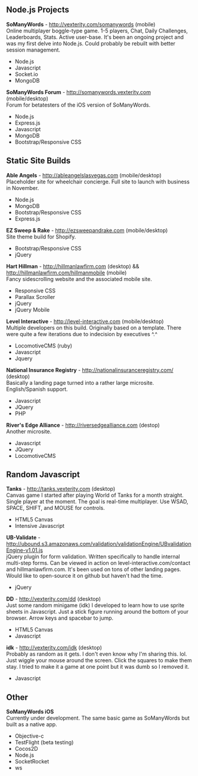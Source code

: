 
Node.js Projects
----------------

**SoManyWords** - http://vexterity.com/somanywords (mobile)  
Online multiplayer boggle-type game. 1-5 players, Chat, Daily Challenges, Leaderboards, Stats. Active user-base. It's been an ongoing project and was my first delve into Node.js. Could probably be rebuilt with better session management.
* Node.js
* Javascript
* Socket.io
* MongoDB

**SoManyWords Forum** - http://somanywords.vexterity.com (mobile/desktop)  
Forum for betatesters of the iOS version of SoManyWords.
* Node.js
* Express.js
* Javascript
* MongoDB
* Bootstrap/Responsive CSS




Static Site Builds  
------------------

**Able Angels** - http://ableangelslasvegas.com (mobile/desktop)  
Placeholder site for wheelchair concierge. Full site to launch with business in November.
* Node.js
* MongoDB
* Bootstrap/Responsive CSS
* Express.js


**EZ Sweep & Rake** - http://ezsweepandrake.com (mobile/desktop)  
Site theme build for Shopify.
* Bootstrap/Responsive CSS
* jQuery


**Hart Hillman** - http://hillmanlawfirm.com (desktop)  && http://hillmanlawfirm.com/hillmanmobile (mobile)  
Fancy sidescrolling website and the associated mobile site.
* Responsive CSS
* Parallax Scroller
* jQuery
* jQuery Mobile


**Level Interactive** - http://level-interactive.com (mobile/desktop)  
Multiple developers on this build. Originally based on a template. There were quite a few iterations due to indecision by executives ^.^
* LocomotiveCMS (ruby)
* Javascript
* Jquery


**National Insurance Registry** - http://nationalinsuranceregistry.com/ (desktop)  
Basically a landing page turned into a rather large microsite. English/Spanish support.
* Javascript
* JQuery
* PHP


**River's Edge Alliance** - http://riversedgealliance.com (destop)  
Another microsite.
* Javascript
* JQuery
* LocomotiveCMS


Random Javascript
-----------------

**Tanks** - http://tanks.vexterity.com (desktop)  
Canvas game I started after playing World of Tanks for a month straight. Single player at the moment. The goal is real-time multiplayer. Use WSAD, SPACE, SHIFT, and MOUSE for controls.
* HTML5 Canvas
* Intensive Javascript


**UB-Validate** - http://ubound.s3.amazonaws.com/validation/validationEngine/UBvalidationEngine-v1.01.js  
jQuery plugin for form validation. Written specifically to handle internal multi-step forms. Can be viewed in action on level-interactive.com/contact and hillmanlawfirm.com. It's been used on tons of other landing pages. Would like to open-source it on github but haven't had the time.
* jQuery


**DD** - http://vexterity.com/dd (desktop)  
Just some random minigame (idk) I developed to learn how to use sprite sheets in Javascript. Just a stick figure running around the bottom of your browser. Arrow keys and spacebar to jump.
* HTML5 Canvas
* Javascript


**idk** - http://vexterity.com/idk (desktop)  
Probably as random as it gets. I don't even know why I'm sharing this. lol. Just wiggle your mouse around the screen. Click the squares to make them stay. I tried to make it a game at one point but it was dumb so I removed it.
* Javascript




Other
-------

**SoManyWords iOS**  
Currently under development. The same basic game as SoManyWords but built as a native app.
* Objective-c
* TestFlight (beta testing)
* Cocos2D
* Node.js
* SocketRocket
* ws